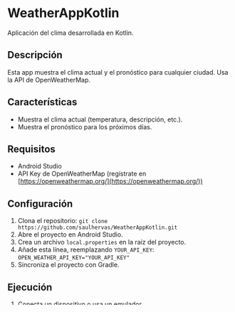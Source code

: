 # WeatherAppKotlin

Aplicación del clima desarrollada en Kotlin.

## Descripción

Esta app muestra el clima actual y el pronóstico para cualquier ciudad. Usa la API de OpenWeatherMap.

## Características

*   Muestra el clima actual (temperatura, descripción, etc.).
*   Muestra el pronóstico para los próximos días.

## Requisitos

*   Android Studio
*   API Key de OpenWeatherMap (regístrate en [https://openweathermap.org/](https://openweathermap.org/))

## Configuración

1.  Clona el repositorio: `git clone https://github.com/saulhervas/WeatherAppKotlin.git`
2.  Abre el proyecto en Android Studio.
3.  Crea un archivo `local.properties` en la raíz del proyecto.
4.  Añade esta línea, reemplazando `YOUR_API_KEY`: `OPEN_WEATHER_API_KEY="YOUR_API_KEY"`
5.  Sincroniza el proyecto con Gradle.

## Ejecución

1.  Conecta un dispositivo o usa un emulador.
2.  Ejecuta la app desde Android Studio.

## Tecnologías

*   Kotlin
*   Android Jetpack (Compose, ViewModel)
*   Retrofit
*   Hilt
*   Coroutines

## Contribución

Si quieres ayudar, crea un fork, haz tus cambios y envía un Pull Request.
